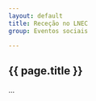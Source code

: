 ```yaml
---
layout: default
title: Receção no LNEC
group: Eventos sociais

---
```




## {{ page.title }}


...


<!--
<div class="imagetext">
    <img src="{{ site.baseurl }}/images/venue/Panorama-2-4_small.jpg" style="width:54%;" alt="Panorama" />
    <img src="{{ site.baseurl }}/images/venue/Pre-Function-Area (1) small.jpg" style="width:43.5%;" alt="Pre-function area" />
</div>
-->
